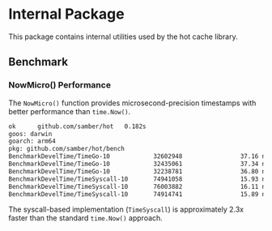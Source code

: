# Internal Package

This package contains internal utilities used by the hot cache library.

## Benchmark

### NowMicro() Performance

The `NowMicro()` function provides microsecond-precision timestamps with better performance than `time.Now()`.

```txt
ok      github.com/samber/hot   0.182s
goos: darwin
goarch: arm64
pkg: github.com/samber/hot/bench
BenchmarkDevelTime/TimeGo-10            32602948                37.16 ns/op            0 B/op          0 allocs/op
BenchmarkDevelTime/TimeGo-10            32435061                37.34 ns/op            0 B/op          0 allocs/op
BenchmarkDevelTime/TimeGo-10            32238781                36.80 ns/op            0 B/op          0 allocs/op
BenchmarkDevelTime/TimeSyscall-10       74941058                15.93 ns/op            0 B/op          0 allocs/op
BenchmarkDevelTime/TimeSyscall-10       76003882                16.11 ns/op            0 B/op          0 allocs/op
BenchmarkDevelTime/TimeSyscall-10       74914741                15.89 ns/op            0 B/op          0 allocs/op
```

The syscall-based implementation (`TimeSyscall`) is approximately 2.3x faster than the standard `time.Now()` approach.
